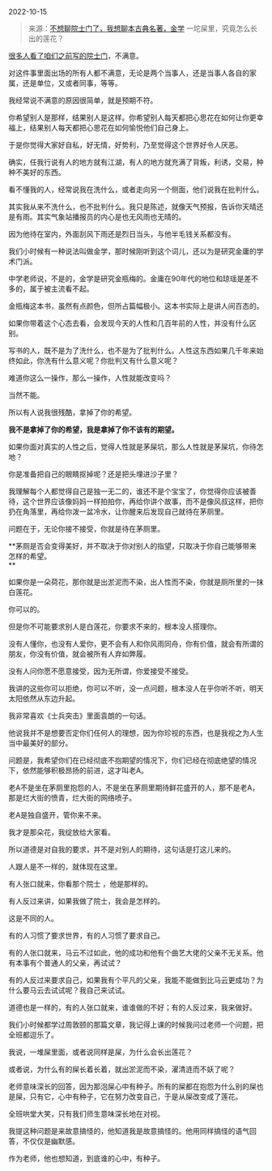 2022-10-15

> 来源：[不想聊院士门了，我想聊本古典名著，金学](http://mp.weixin.qq.com/s?__biz=MzU3NDc5Nzc0NQ==&mid=2247520632&idx=1&sn=fa9ffd54d9576fa93bff2c27662ffbcd&chksm=fd2e33a6ca59bab04739a4fcd802fc04f3888c830694e70dcda703a82fd67a55e9adee105aee&scene=27#wechat_redirect)
> 一坨屎里，究竟怎么长出的莲花？

[很多人看了咱们之前写的院士门](http://mp.weixin.qq.com/s?__biz=MzU0MjYwNDU2Mw==&mid=2247508139&idx=2&sn=38c342e6a484f77f9f5bc03a0c2c6a56&chksm=fb1accd7cc6d45c1169509e07d6518d86e8789c27f9dcc87f3ec678f61232f332c90e0424212&scene=21#wechat_redirect)，不满意。  

对这件事里面出场的所有人都不满意，无论是两个当事人，还是当事人各自的家属，还是单位，又或者同事，等等。  

我经常说不满意的原因很简单，就是预期不符。  

你希望别人是那样，结果别人是这样。你希望别人每天都把心思花在如何让你更幸福上，结果别人每天都把心思花在如何愉悦他们自己身上。

于是你觉得大家好自私，好无情，好势利，乃至觉得这个世界好令人厌恶。

确实，任我行说有人的地方就有江湖，有人的地方就充满了背叛，利诱，交易，种种不美好的东西。  

看不懂我的人，经常说我在洗什么，或者走向另一个侧面，他们说我在批判什么。  

其实我从来不洗什么，也不批判什么。我只是陈述，就像天气预报，告诉你天晴还是有雨。其实气象站播报员的内心是也无风雨也无晴的。

因为他待在室内，外面刮风下雨还是烈日当头，与他半毛钱关系都没有。  

我们小时候有一种说法叫做金学，那时候刚听到这个词儿，还以为是研究金庸的学术门派。  

中学老师说，不是的，金学是研究金瓶梅的。金庸在90年代的地位和琼瑶是差不多的，属于被主流看不起。

金瓶梅这本书，虽然有点颜色，但所占篇幅极小。这本书实际上是讲人间百态的。

如果你带着这个心态去看，会发现今天的人性和几百年前的人性，并没有什么区别。  

写书的人，既不是为了洗什么，也不是为了批判什么。人性这东西如果几千年来始终如此，你洗有什么意义呢？你批判又有什么意义呢？  

难道你这么一操作，那么一操作，人性就能改变吗？  

当然不能。

所以有人说我很残酷，拿掉了你的希望。  

 **我不是拿掉了你的希望，我是拿掉了你不该有的期望。**

如果你面对真实的人性之后，觉得人性就是茅屎坑，那么人性就是茅屎坑，你待怎地？  

你是准备把自己的眼睛抠掉呢？还是把头埋进沙子里？  

我理解每个人都觉得自己是独一无二的，谁还不是个宝宝了，你觉得你应该被善待，这个世界应该像妈妈一样拍拍你，再给你讲个故事，而不是像风叔这样，把你扔在角落里，再给你泼一盆冷水，让你醒来后发现自己就待在茅厕里。

问题在于，无论你接不接受，你就是待在茅厕里。  

 **茅厕是否会变得美好，并不取决于你对别人的指望，只取决于你自己能够带来怎样的希望。  
**

如果你是一朵荷花，那你就是出淤泥而不染，出人性而不染，你就是厕所里的一抹白莲花。  

你可以的。

但是你不可能要求别人是白莲花，你要求不来的，根本没人搭理你。

没有人懂你，也没有人爱你，更不会有人和你风雨同舟，你有价值，就会有所谓的朋友，你没有价值，就会被所有人弃如弊履。  

没有人问你愿不愿意接受，因为无所谓，你爱接受不接受。  

我讲的这些你可以拒绝，你可以不听，没一点问题，根本没人在乎你听不听，明天太阳依然从东边升起。  

我非常喜欢《士兵突击》里面袁朗的一句话。  

他说我并不是想要否定你们任何人的理想，因为你珍视的东西，也是我视之为人生当中最美好的部分。  

问题是，我希望你们在已经彻底不抱期望的情况下，你们已经在彻底绝望的情况下，依然能够积极昂扬的前进，这才叫老A。  

老A不是坐在茅厕里抱怨的人，不是坐在茅厕里期待鲜花盛开的人，那不是老A，那是烂大街的愤青，烂大街的网络喷子。  

老A是独自盛开，管你来不来。  

我才是那朵花，我绽放给大家看。  

所以道德是对自我的要求，并不是对别人的期待，这句话是打这儿来的。  

人跟人是不一样的，就体现在这里。  

有人张口就来，你看那个院士 ，他是那样的。

有人反过来讲，如果我做了院士，我会是怎样的。

这是不同的人。

有的人习惯了要求世界，有的人习惯了要求自己。

有的人张口就来，马云不过如此，他的成功和他有个曲艺大佬的父亲不无关系。他有本事有个普通人的父亲，再试试？  

有的人反过来要求自己，如果我有个平凡的父亲，我能不能做到比马云更成功？为什么要马云去试试呢？我自己来试试。  

道德也是一样的，有的人张口就来，谁谁做的不好；有的人反过来，我来做好。  

我们小时候都学过周敦颐的那篇文章，我记得上课的时候我问过老师一个问题，把全班都逗乐了。

我说，一堆屎里面，或者说同样是屎，为什么会长出莲花？

或者说，为什么有的屎长着长着，就出淤泥而不染，濯清涟而不妖了呢？

老师意味深长的回答，因为那泡屎心中有种子。所有的屎都在抱怨为什么别的屎也是屎，只有它，心中有种子，它在努力改变自己，于是从屎改变成了莲花。

全班哄堂大笑，只有我们师生意味深长地在对视。  

我提这种问题是来故意搞怪的，他知道我是故意搞怪的。他用同样搞怪的语气回答，不仅仅是幽默感。  

作为老师，他也想知道，到底谁的心中，有种子。

